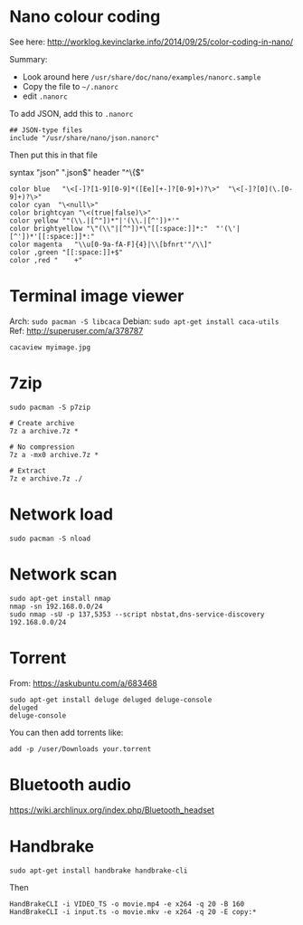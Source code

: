 # Nano colour coding
See here: http://worklog.kevinclarke.info/2014/09/25/color-coding-in-nano/

Summary:

 * Look around here `/usr/share/doc/nano/examples/nanorc.sample`
 * Copy the file to `~/.nanorc`
 * edit `.nanorc`

To add JSON, add this to `.nanorc`

    ## JSON-type files
    include "/usr/share/nano/json.nanorc"

Then put this in that file

syntax "json" "\.json$"
header "^\{$"

    color blue   "\<[-]?[1-9][0-9]*([Ee][+-]?[0-9]+)?\>"  "\<[-]?[0](\.[0-9]+)?\>"
    color cyan  "\<null\>"
    color brightcyan "\<(true|false)\>"
    color yellow ""(\\.|[^"])*"|'(\\.|[^'])*'"
    color brightyellow "\"(\\"|[^"])*\"[[:space:]]*:"  "'(\'|[^'])*'[[:space:]]*:"
    color magenta   "\\u[0-9a-fA-F]{4}|\\[bfnrt'"/\\]"
    color ,green "[[:space:]]+$"
    color ,red "    +"


# Terminal image viewer
Arch: `sudo pacman -S libcaca`
Debian: `sudo apt-get install caca-utils`
Ref: http://superuser.com/a/378787

`cacaview myimage.jpg`

# 7zip
```
sudo pacman -S p7zip

# Create archive
7z a archive.7z *

# No compression
7z a -mx0 archive.7z *

# Extract
7z e archive.7z ./
```

# Network load
`sudo pacman -S nload`

# Network scan
```
sudo apt-get install nmap
nmap -sn 192.168.0.0/24
sudo nmap -sU -p 137,5353 --script nbstat,dns-service-discovery 192.168.0.0/24
```

# Torrent
From: https://askubuntu.com/a/683468

```
sudo apt-get install deluge deluged deluge-console
deluged
deluge-console
```
You can then add torrents like:

```
add -p /user/Downloads your.torrent
```

# Bluetooth audio
https://wiki.archlinux.org/index.php/Bluetooth_headset

# Handbrake
```
sudo apt-get install handbrake handbrake-cli
```
Then
```
HandBrakeCLI -i VIDEO_TS -o movie.mp4 -e x264 -q 20 -B 160
HandBrakeCLI -i input.ts -o movie.mkv -e x264 -q 20 -E copy:*
```